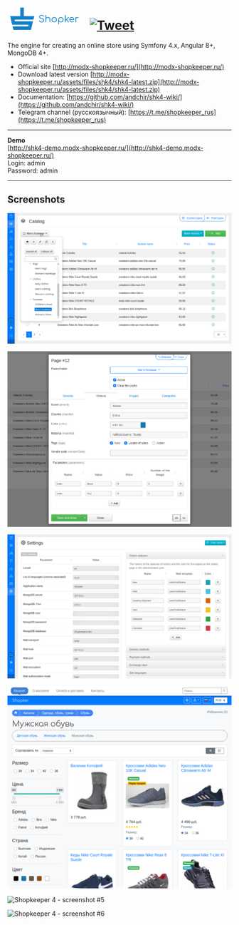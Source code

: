 # ![Shopkeeper4](https://github.com/andchir/shopkeeper4/blob/master/public/img/shk-logo-small-blue.png?raw=true) &nbsp; [![Tweet](https://img.shields.io/twitter/url/http/shields.io.svg?style=social)](https://twitter.com/intent/tweet?text=Get%20free%20engine%20for%20your%20online%20store&url=https://modx-shopkeeper.ru&via=shopkeeper4&hashtags=symfony,mongodb,angular,bootstrap)

The engine for creating an online store using Symfony 4.x, Angular 8+, MongoDB 4+.

- Official site [http://modx-shopkeeper.ru/](http://modx-shopkeeper.ru/)
- Download latest version [http://modx-shopkeeper.ru/assets/files/shk4/shk4-latest.zip](http://modx-shopkeeper.ru/assets/files/shk4/shk4-latest.zip)
- Documentation: [https://github.com/andchir/shk4-wiki/](https://github.com/andchir/shk4-wiki/)
- Telegram channel (русскоязычный): [https://t.me/shopkeeper_rus](https://t.me/shopkeeper_rus)

***

**Demo**  
[http://shk4-demo.modx-shopkeeper.ru/](http://shk4-demo.modx-shopkeeper.ru/)  
Login: admin  
Password: admin

***

Screenshots
-----------

![Shopkeeper 4 - screenshot #1](https://github.com/andchir/shopkeeper4/blob/master/docs/screenshots/001.png?raw=true "Shopkeeper 4 - screenshot #1")

![Shopkeeper 4 - screenshot #2](https://github.com/andchir/shopkeeper4/blob/master/docs/screenshots/002.png?raw=true "Shopkeeper 4 - screenshot #2")

![Shopkeeper 4 - screenshot #3](https://github.com/andchir/shopkeeper4/blob/master/docs/screenshots/003.png?raw=true "Shopkeeper 4 - screenshot #3")

![Shopkeeper 4 - screenshot #4](https://github.com/andchir/shopkeeper4/blob/master/docs/screenshots/004.png?raw=true "Shopkeeper 4 - screenshot #4")

![Shopkeeper 4 - screenshot #5](https://github.com/andchir/shopkeeper4/blob/master/docs/screenshots/005.png?raw=true "Shopkeeper 4 - screenshot #5")

![Shopkeeper 4 - screenshot #6](https://github.com/andchir/shopkeeper4/blob/master/docs/screenshots/006.png?raw=true "Shopkeeper 4 - screenshot #6")
